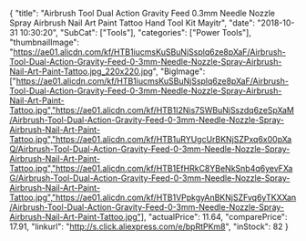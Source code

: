 {
	"title": "Airbrush Tool Dual Action Gravity Feed 0.3mm Needle Nozzle Spray Airbrush Nail Art Paint Tattoo Hand Tool Kit Mayitr",
	"date": "2018-10-31 10:30:20",
	"SubCat": ["Tools"],
	"categories": ["Power Tools"],
	"thumbnailImage": "https://ae01.alicdn.com/kf/HTB1iucmsKuSBuNjSsplq6ze8pXaF/Airbrush-Tool-Dual-Action-Gravity-Feed-0-3mm-Needle-Nozzle-Spray-Airbrush-Nail-Art-Paint-Tattoo.jpg_220x220.jpg",
	"BigImage": ["https://ae01.alicdn.com/kf/HTB1iucmsKuSBuNjSsplq6ze8pXaF/Airbrush-Tool-Dual-Action-Gravity-Feed-0-3mm-Needle-Nozzle-Spray-Airbrush-Nail-Art-Paint-Tattoo.jpg","https://ae01.alicdn.com/kf/HTB1I2Nis7SWBuNjSszdq6zeSpXaM/Airbrush-Tool-Dual-Action-Gravity-Feed-0-3mm-Needle-Nozzle-Spray-Airbrush-Nail-Art-Paint-Tattoo.jpg","https://ae01.alicdn.com/kf/HTB1uRYUgcUrBKNjSZPxq6x00pXaQ/Airbrush-Tool-Dual-Action-Gravity-Feed-0-3mm-Needle-Nozzle-Spray-Airbrush-Nail-Art-Paint-Tattoo.jpg","https://ae01.alicdn.com/kf/HTB1EfHRkC8YBeNkSnb4q6yevFXaG/Airbrush-Tool-Dual-Action-Gravity-Feed-0-3mm-Needle-Nozzle-Spray-Airbrush-Nail-Art-Paint-Tattoo.jpg","https://ae01.alicdn.com/kf/HTB1VPpkgyAnBKNjSZFvq6yTKXXan/Airbrush-Tool-Dual-Action-Gravity-Feed-0-3mm-Needle-Nozzle-Spray-Airbrush-Nail-Art-Paint-Tattoo.jpg"],
	"actualPrice": 11.64,
	"comparePrice": 17.91,
	"linkurl": "http://s.click.aliexpress.com/e/bpRtPKm8",
	"inStock": 82
}
